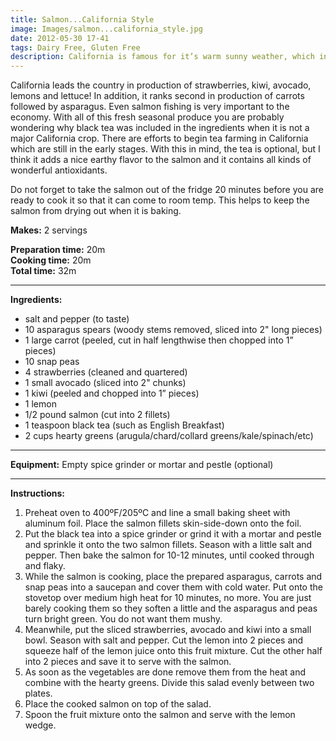 ```yaml
---
title: Salmon...California Style
image: Images/salmon...california_style.jpg
date: 2012-05-30 17-41
tags: Dairy Free, Gluten Free
description: California is famous for it’s warm sunny weather, which in turn encourages a healthy lifestyle and an abundance of fresh seasonal produce. This dish represents the most important crops to California’s economy which are all food you should have in your regular diet.
---
```

California leads the country in production of strawberries, kiwi, avocado, lemons and lettuce! In addition, it ranks second in production of carrots followed by asparagus. Even salmon fishing is very important to the economy. With all of this fresh seasonal produce you are probably wondering why black tea was included in the ingredients when it is not a major California crop. There are efforts to begin tea farming in California which are still in the early stages. With this in mind, the tea is optional, but I think it adds a nice earthy flavor to the salmon and it contains all kinds of wonderful antioxidants. 

Do not forget to take the salmon out of the fridge 20 minutes before you are ready to cook it so that it can come to room temp. This helps to keep the salmon from drying out when it is baking.

**Makes:** 2 servings

**Preparation time:** 20m  
**Cooking time:** 20m  
**Total time:** 32m

---

**Ingredients:**

-  salt and pepper (to taste)
- 10 asparagus spears (woody stems removed, sliced into 2" long pieces)
- 1 large carrot (peeled, cut in half lengthwise then chopped into 1” pieces)
- 10 snap peas
- 4 strawberries (cleaned and quartered)
- 1 small avocado (sliced into 2" chunks)
- 1 kiwi (peeled and chopped into 1” pieces)
- 1 lemon
- 1/2 pound salmon (cut into 2 fillets)
- 1 teaspoon black tea (such as English Breakfast)
- 2 cups hearty greens (arugula/chard/collard greens/kale/spinach/etc)


---

**Equipment:** Empty spice grinder or mortar and pestle (optional) 

---

**Instructions:**

1. Preheat oven to 400ºF/205ºC and line a small baking sheet with aluminum foil. Place the salmon fillets skin-side-down onto the foil.
1. Put the black tea into a spice grinder or grind it with a mortar and pestle and sprinkle it onto the two salmon fillets. Season with a little salt and pepper. Then bake the salmon for 10-12 minutes, until cooked through and flaky.
1. While the salmon is cooking, place the prepared asparagus, carrots and snap peas into a saucepan and cover them with cold water. Put onto the stovetop over medium high heat for 10 minutes, no more. You are just barely cooking them so they soften a little and the asparagus and peas turn bright green. You do not want them mushy. 
1. Meanwhile, put the sliced strawberries, avocado and kiwi into a small bowl. Season with salt and pepper. Cut the lemon into 2 pieces and squeeze half of the lemon juice onto this fruit mixture. Cut the other half into 2 pieces and save it to serve with the salmon. 
1. As soon as the vegetables are done remove them from the heat and combine with the hearty greens. Divide this salad evenly between two plates. 
1. Place the cooked salmon on top of the salad. 
1. Spoon the fruit mixture onto the salmon and serve with the lemon wedge. 


